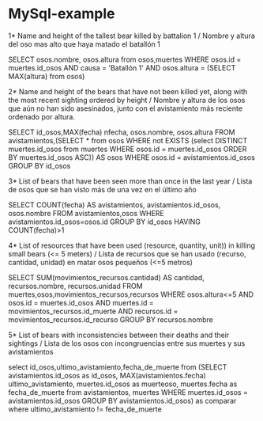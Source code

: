 # MySql-example

1* Name and height of the tallest bear killed by battalion 1 / Nombre y altura del oso mas alto que haya matado el batallón 1

SELECT osos.nombre, osos.altura from osos,muertes WHERE osos.id = muertes.id_osos AND causa = 'Batallón 1' AND osos.altura = (SELECT MAX(altura) from osos)

2* Name and height of the bears that have not been killed yet, along with the most recent sighting ordered by height / Nombre y altura de los osos que aún no han sido asesinados, junto con el avistamiento más reciente ordenado por altura.

SELECT id_osos,MAX(fecha) nfecha, osos.nombre, osos.altura FROM avistamientos,(SELECT * from osos WHERE not EXISTS (select DISTINCT muertes.id_osos from muertes WHERE osos.id = muertes.id_osos ORDER BY muertes.id_osos ASC)) AS osos WHERE osos.id = avistamientos.id_osos GROUP BY id_osos

3* List of bears that have been seen more than once in the last year / Lista de osos que se han visto más de una vez en el último año

SELECT COUNT(fecha) AS avistamientos, avistamientos.id_osos, osos.nombre FROM avistamientos,osos WHERE avistamientos.id_osos=osos.id GROUP BY id_osos HAVING COUNT(fecha)>1

4* List of resources that have been used (resource, quantity, unit)) in killing small bears (<= 5 meters) / Lista de recursos que se han usado (recurso, cantidad, unidad) en matar osos pequeños (<=5 metros)

SELECT SUM(movimientos_recursos.cantidad) AS cantidad, recursos.nombre, recursos.unidad FROM muertes,osos,movimientos_recursos,recursos WHERE osos.altura<=5 AND osos.id = muertes.id_osos AND muertes.id = movimientos_recursos.id_muerte AND recursos.id = movimientos_recursos.id_recurso GROUP BY recursos.nombre

5* List of bears with inconsistencies between their deaths and their sightings / Lista de los osos con incongruencias entre sus muertes y sus avistamientos

select id_osos,ultimo_avistamiento,fecha_de_muerte from (SELECT avistamientos.id_osos as id_osos, MAX(avistamientos.fecha) ultimo_avistamiento, muertes.id_osos as muerteoso, muertes.fecha as fecha_de_muerte from avistamientos, muertes WHERE muertes.id_osos = avistamientos.id_osos GROUP BY avistamientos.id_osos) as comparar where ultimo_avistamiento != fecha_de_muerte
